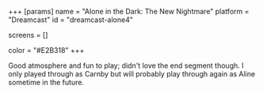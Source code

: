 +++
[params]
  name = "Alone in the Dark: The New Nightmare"
  platform = "Dreamcast"
  id = "dreamcast-alone4"

  screens = []

  color = "#E2B318"
+++

Good atmosphere and fun to play; didn't love the end segment though. I
only played through as Carnby but will probably play through again as
Aline sometime in the future.

